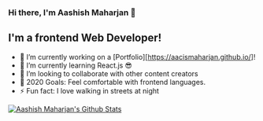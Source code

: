 ### Hi there, I'm Aashish Maharjan 👋

## I'm a frontend Web Developer!

- 🔭 I’m currently working on a [Portfolio][https://aacismaharjan.github.io/]!
- 🌱 I’m currently learning React.js 😎
- 👯 I’m looking to collaborate with other content creators
- 🥅 2020 Goals: Feel comfortable with frontend languages.
- ⚡ Fun fact: I love walking in streets at night

[![Aashish Maharjan's Github Stats](https://github-readme-stats.vercel.app/api?username=aacismaharjan)](https://github.com/anuraghazra/github-readme-stats)

[website]: https://aacismaharjan.github.io/
[twitter]: https://twitter.com/aacismhrzn
[youtube]: https://www.youtube.com/channel/UCTgmd-a2_OZaLcoFuqQIaQQ
[linkedin]: https://www.linkedin.com/in/aashish-maharjan-788b661b0/"
